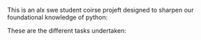 This is an alx swe student coirse projeft designed to sharpen our foundational knowledge of python:

These are the different tasks undertaken:
